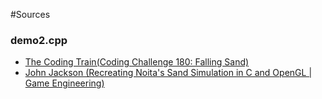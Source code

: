 #Sources

### demo2.cpp
  - [The Coding Train(Coding Challenge 180: Falling Sand)](https://www.youtube.com/watch?v=L4u7Zy_b868&t=114s)
  - [John Jackson (Recreating Noita's Sand Simulation in C and OpenGL | Game Engineering)](https://www.youtube.com/watch?v=VLZjd_Y1gJ8)
